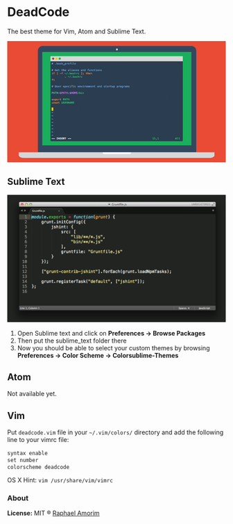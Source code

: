# DeadCode
The best theme for Vim, Atom and Sublime Text.

![Dead Space](deadcode.png)

## Sublime Text
![Sublime Example](sublime_text/example.png)

1.	Open Sublime text and click on **Preferences -> Browse Packages**
2.	Then put the sublime_text folder there
3.	Now you should be able to select your custom themes by browsing **Preferences -> Color Scheme -> Colorsublime-Themes**

## Atom
Not available yet.

## Vim
Put `deadcode.vim` file in your `~/.vim/colors/` directory and add the following line to your vimrc file:

    syntax enable
    set number
    colorscheme deadcode


OS X Hint: `vim /usr/share/vim/vimrc`

### About

**License:** MIT ® [Raphael Amorim](https://github.com/raphamorim)
